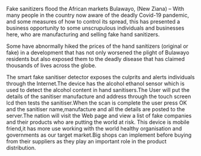 
Fake sanitizers flood the African markets
Bulawayo, (New Ziana) – With many people in the country now aware of the deadly Covid-19 pandemic, and some measures of how to control its spread, this has presented a business opportunity to some unscrupulous individuals and businesses here, who are manufacturing and selling fake hand sanitizers.

Some have abnormally hiked the prices of the hand sanitizers (original or fake) in a development that has not only worsened the plight of Bulawayo residents but also exposed them to the deadly disease that has claimed thousands of lives across the globe.


The smart fake sanitiser detector exposes the culprits and alerts individuals through the Internet.The device has the alcohol ethanol sensor which is used to detect the alcohol content in hand sanitisers.The User will put the details of the sanitiser manufacture and address through the touch screen lcd then tests the sanitiser.When the scan is complete the user press OK and the sanitiser name,manufacture and all the details are posted to the server.The nation will visit the Web page and view a list of fake companies and their products who are putting the world at risk.
This device is mobile friend,it has more use working with the world healthy organisation and governments as our target market.Big shops can implement before buying from their suppliers as they play an important role in the product distribution.
